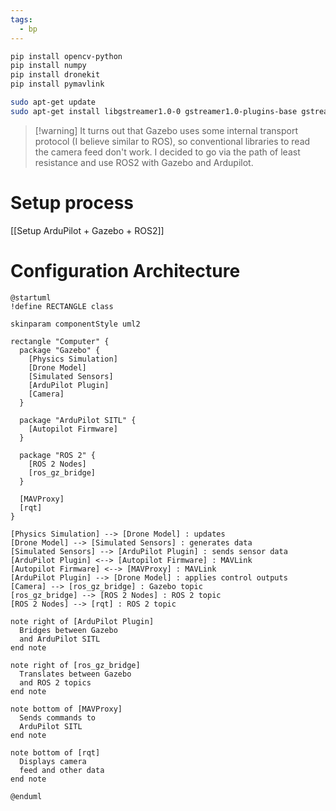 ```yaml
---
tags:
  - bp
---
```

```bash
pip install opencv-python
pip install numpy
pip install dronekit
pip install pymavlink
```

```bash
sudo apt-get update
sudo apt-get install libgstreamer1.0-0 gstreamer1.0-plugins-base gstreamer1.0-plugins-good gstreamer1.0-plugins-bad gstreamer1.0-plugins-ugly gstreamer1.0-libav gstreamer1.0-doc gstreamer1.0-tools gstreamer1.0-x gstreamer1.0-alsa gstreamer1.0-gl gstreamer1.0-gtk3 gstreamer1.0-qt5 gstreamer1.0-pulseaudio
```

> [!warning] It turns out that Gazebo uses some internal transport protocol (I believe similar to ROS), so conventional libraries to read the camera feed don't work. I decided to go via the path of least resistance and use ROS2 with Gazebo and Ardupilot.

# Setup process
[[Setup ArduPilot + Gazebo + ROS2]]

# Configuration Architecture
```puml
@startuml
!define RECTANGLE class

skinparam componentStyle uml2

rectangle "Computer" {
  package "Gazebo" {
    [Physics Simulation]
    [Drone Model]
    [Simulated Sensors]
    [ArduPilot Plugin]
    [Camera]
  }

  package "ArduPilot SITL" {
    [Autopilot Firmware]
  }

  package "ROS 2" {
    [ROS 2 Nodes]
    [ros_gz_bridge]
  }

  [MAVProxy]
  [rqt]
}

[Physics Simulation] --> [Drone Model] : updates
[Drone Model] --> [Simulated Sensors] : generates data
[Simulated Sensors] --> [ArduPilot Plugin] : sends sensor data
[ArduPilot Plugin] <--> [Autopilot Firmware] : MAVLink
[Autopilot Firmware] <--> [MAVProxy] : MAVLink
[ArduPilot Plugin] --> [Drone Model] : applies control outputs
[Camera] --> [ros_gz_bridge] : Gazebo topic
[ros_gz_bridge] --> [ROS 2 Nodes] : ROS 2 topic
[ROS 2 Nodes] --> [rqt] : ROS 2 topic

note right of [ArduPilot Plugin]
  Bridges between Gazebo
  and ArduPilot SITL
end note

note right of [ros_gz_bridge]
  Translates between Gazebo
  and ROS 2 topics
end note

note bottom of [MAVProxy]
  Sends commands to
  ArduPilot SITL
end note

note bottom of [rqt]
  Displays camera
  feed and other data
end note

@enduml
```

